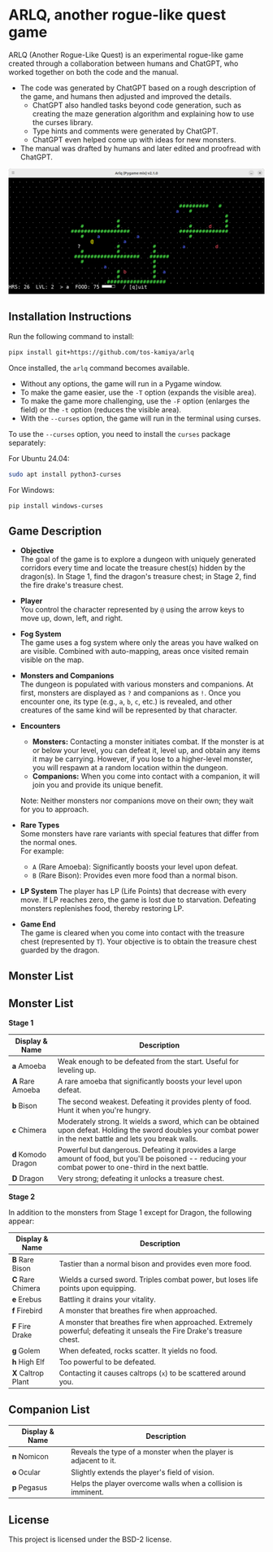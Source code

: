 # ARLQ, another rogue-like quest game

ARLQ (Another Rogue-Like Quest) is an experimental rogue-like game created through a collaboration between humans and ChatGPT, who worked together on both the code and the manual.

* The code was generated by ChatGPT based on a rough description of the game, and humans then adjusted and improved the details.
  * ChatGPT also handled tasks beyond code generation, such as creating the maze generation algorithm and explaining how to use the curses library.
  * Type hints and comments were generated by ChatGPT.
  * ChatGPT even helped come up with ideas for new monsters.
* The manual was drafted by humans and later edited and proofread with ChatGPT.

![](screenshot.png)

## Installation Instructions

Run the following command to install:

```bash
pipx install git+https://github.com/tos-kamiya/arlq
```

Once installed, the `arlq` command becomes available.

- Without any options, the game will run in a Pygame window.
- To make the game easier, use the `-T` option (expands the visible area).
- To make the game more challenging, use the `-F` option (enlarges the field) or the `-t` option (reduces the visible area).
- With the `--curses` option, the game will run in the terminal using curses.

To use the `--curses` option, you need to install the `curses` package separately:

For Ubuntu 24.04:

```bash
sudo apt install python3-curses
```

For Windows:

```bash
pip install windows-curses
```

## Game Description

* **Objective**  
  The goal of the game is to explore a dungeon with uniquely generated corridors every time and locate the treasure chest(s) hidden by the dragon(s).
  In Stage 1, find the dragon's treasure chest; in Stage 2, find the fire drake's treasure chest.

* **Player**  
  You control the character represented by `@` using the arrow keys to move up, down, left, and right.

* **Fog System**  
  The game uses a fog system where only the areas you have walked on are visible. Combined with auto-mapping, areas once visited remain visible on the map.

* **Monsters and Companions**  
  The dungeon is populated with various monsters and companions. At first, monsters are displayed as `?` and companions as `!`. Once you encounter one, its type (e.g., `a`, `b`, `c`, etc.) is revealed, and other creatures of the same kind will be represented by that character.

* **Encounters**  
  - **Monsters:** Contacting a monster initiates combat. If the monster is at or below your level, you can defeat it, level up, and obtain any items it may be carrying. However, if you lose to a higher-level monster, you will respawn at a random location within the dungeon.
  - **Companions:** When you come into contact with a companion, it will join you and provide its unique benefit.  

  Note: Neither monsters nor companions move on their own; they wait for you to approach.

* **Rare Types**  
  Some monsters have rare variants with special features that differ from the normal ones.  
  For example:  
  - `A` (Rare Amoeba): Significantly boosts your level upon defeat.  
  - `B` (Rare Bison): Provides even more food than a normal bison.

* **LP System**
  The player has LP (Life Points) that decrease with every move.
  If LP reaches zero, the game is lost due to starvation. Defeating monsters replenishes food, thereby restoring LP.

* **Game End**  
  The game is cleared when you come into contact with the treasure chest (represented by `T`). Your objective is to obtain the treasure chest guarded by the dragon.

## Monster List

## Monster List

**Stage 1**

| Display & Name      | Description                                                                                                                                                       |
| ------------------- | ----------------------------------------------------------------------------------------------------------------------------------------------------------------- |
| **a** Amoeba        | Weak enough to be defeated from the start. Useful for leveling up.                                                                                                |
| **A** Rare Amoeba   | A rare amoeba that significantly boosts your level upon defeat.                                                                                                   |
| **b** Bison         | The second weakest. Defeating it provides plenty of food. Hunt it when you're hungry.                                                                             |
| **c** Chimera       | Moderately strong. It wields a sword, which can be obtained upon defeat. Holding the sword doubles your combat power in the next battle and lets you break walls. |
| **d** Komodo Dragon | Powerful but dangerous. Defeating it provides a large amount of food, but you'll be poisoned -- reducing your combat power to one-third in the next battle.       |
| **D** Dragon        | Very strong; defeating it unlocks a treasure chest.                                                                                                               |

**Stage 2**

In addition to the monsters from Stage 1 except for Dragon, the following appear:

| Display & Name      | Description                                                                                                             |
| ------------------- | ----------------------------------------------------------------------------------------------------------------------- |
| **B** Rare Bison    | Tastier than a normal bison and provides even more food.                                                                |
| **C** Rare Chimera  | Wields a cursed sword. Triples combat power, but loses life points upon equipping.                                     |
| **e** Erebus        | Battling it drains your vitality.                                                                                       |
| **f** Firebird      | A monster that breathes fire when approached.                                                                           |
| **F** Fire Drake    | A monster that breathes fire when approached. Extremely powerful; defeating it unseals the Fire Drake's treasure chest. |
| **g** Golem         | When defeated, rocks scatter. It yields no food.                                                                        |
| **h** High Elf      | Too powerful to be defeated.                                                                                            |
| **X** Caltrop Plant | Contacting it causes caltrops (`x`) to be scattered around you.                                                         |

## Companion List

| Display & Name | Description                                                      |
| -------------- | ---------------------------------------------------------------- |
| **n** Nomicon  | Reveals the type of a monster when the player is adjacent to it. |
| **o** Ocular   | Slightly extends the player's field of vision.                   |
| **p** Pegasus  | Helps the player overcome walls when a collision is imminent.    |

## License

This project is licensed under the BSD-2 license.
